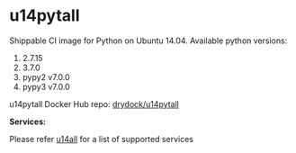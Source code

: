 # u14pytall

Shippable CI image for Python on Ubuntu 14.04. Available python versions:


1. 2.7.15
2. 3.7.0
3. pypy2 v7.0.0
4. pypy3 v7.0.0

u14pytall Docker Hub repo: [drydock/u14pytall](https://hub.docker.com/r/drydock/u14pytall/)
  
**Services:**

Please refer [u14all](https://github.com/dry-dock/u14all) for a list of supported services
